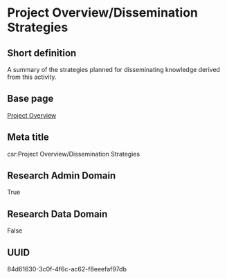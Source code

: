 # Project Overview/Dissemination Strategies
## Short definition
A summary of the strategies planned for disseminating knowledge derived from  this activity.
## Base page
[Project Overview](https://github.com/EuroCRIS/CASRAI-Dictionairies/blob/main/Objects/Project%20Overview.md)
## Meta title
csr:Project Overview/Dissemination Strategies
## Research Admin Domain
True
## Research Data Domain
False
## UUID
84d61630-3c0f-4f6c-ac62-f8eeefaf97db
